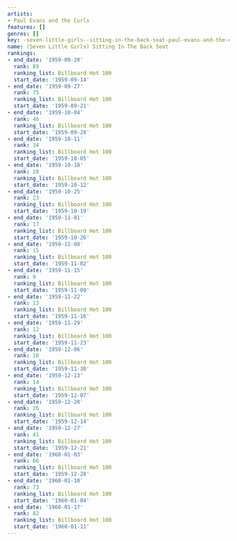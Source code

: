 ```yaml
---
artists:
- Paul Evans and the Curls
features: []
genres: []
key: -seven-little-girls--sitting-in-the-back-seat-paul-evans-and-the-curls
name: (Seven Little Girls) Sitting In The Back Seat
rankings:
- end_date: '1959-09-20'
  rank: 89
  ranking_list: Billboard Hot 100
  start_date: '1959-09-14'
- end_date: '1959-09-27'
  rank: 75
  ranking_list: Billboard Hot 100
  start_date: '1959-09-21'
- end_date: '1959-10-04'
  rank: 46
  ranking_list: Billboard Hot 100
  start_date: '1959-09-28'
- end_date: '1959-10-11'
  rank: 34
  ranking_list: Billboard Hot 100
  start_date: '1959-10-05'
- end_date: '1959-10-18'
  rank: 28
  ranking_list: Billboard Hot 100
  start_date: '1959-10-12'
- end_date: '1959-10-25'
  rank: 23
  ranking_list: Billboard Hot 100
  start_date: '1959-10-19'
- end_date: '1959-11-01'
  rank: 17
  ranking_list: Billboard Hot 100
  start_date: '1959-10-26'
- end_date: '1959-11-08'
  rank: 15
  ranking_list: Billboard Hot 100
  start_date: '1959-11-02'
- end_date: '1959-11-15'
  rank: 9
  ranking_list: Billboard Hot 100
  start_date: '1959-11-09'
- end_date: '1959-11-22'
  rank: 13
  ranking_list: Billboard Hot 100
  start_date: '1959-11-16'
- end_date: '1959-11-29'
  rank: 12
  ranking_list: Billboard Hot 100
  start_date: '1959-11-23'
- end_date: '1959-12-06'
  rank: 10
  ranking_list: Billboard Hot 100
  start_date: '1959-11-30'
- end_date: '1959-12-13'
  rank: 14
  ranking_list: Billboard Hot 100
  start_date: '1959-12-07'
- end_date: '1959-12-20'
  rank: 26
  ranking_list: Billboard Hot 100
  start_date: '1959-12-14'
- end_date: '1959-12-27'
  rank: 41
  ranking_list: Billboard Hot 100
  start_date: '1959-12-21'
- end_date: '1960-01-03'
  rank: 66
  ranking_list: Billboard Hot 100
  start_date: '1959-12-28'
- end_date: '1960-01-10'
  rank: 73
  ranking_list: Billboard Hot 100
  start_date: '1960-01-04'
- end_date: '1960-01-17'
  rank: 82
  ranking_list: Billboard Hot 100
  start_date: '1960-01-11'
---
```


